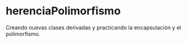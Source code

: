 # herenciaPolimorfismo
Creando nuevas clases derivadas y practicando la encapsulación y el polimorfismo.
